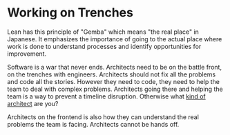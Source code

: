 # Working on Trenches

Lean has this principle of "Gemba" which means "the real place" in Japanese. It emphasizes the importance of going to the actual place where work is done to understand processes and identify opportunities for improvement.

Software is a war that never ends. Architects need to be on the battle front, on the trenches with engineers. Architects should not fix all the problems and code all the stories. However they need to code, they need to help the team to deal with complex problems. Architects going there and helping the team is a way to prevent a timeline disruption. Otherwise what [kind of architect](https://diego-pacheco.blogspot.com/2021/02/architects-as-gatekeepers.html) are you?

Architects on the frontend is also how they can understand the real problems the team is facing. Architects cannot be hands off.